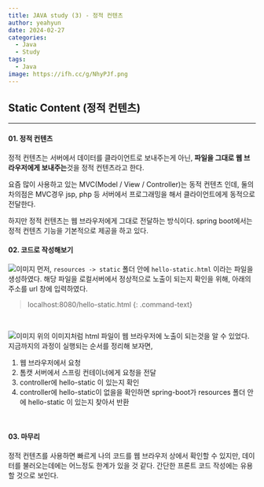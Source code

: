 ```yaml
---
title: JAVA study (3) - 정적 컨텐츠
author: yeahyun
date: 2024-02-27
categories:
  - Java
  - Study
tags:
  - Java
image: https://ifh.cc/g/NhyPJf.png
---
```

## Static Content (정적 컨텐츠)
---
#### 01. 정적 컨텐츠

정적 컨텐츠는 서버에서 데이터를 클라이언트로 보내주는게 아닌, **파일을 그대로 웹 브라우저에게 보내주는**것을 정적 컨텐츠라고 한다.

요즘 많이 사용하고 있는 MVC(Model / View / Controller)는 동적 컨텐츠 인데, 둘의 차의점은
MVC경우 jsp, php 등 서버에서 프로그래밍을 해서 클라이언트에게 동적으로 전달한다.

하지만 정적 컨텐츠는 웹 브라우저에게 그대로 전달하는 방식이다.
spring boot에서는 정적 컨텐츠 기능을 기본적으로 제공을 하고 있다.


#### 02. 코드로 작성해보기
![이미지](https://ifh.cc/g/n9Cvv9.png)
먼저, `resources -> static` 폴더 안에 `hello-static.html` 이라는 파일을 생성하였다.
해당 파일을 로컬서버에서 정상적으로 노출이 되는지 확인을 위해, 아래의 주소를 url 창에 입력하였다.

>localhost:8080/hello-static.html
{: .command-text}

<br>

![이미지](https://ifh.cc/g/CpP7sk.png)
위의 이미지처럼 html 파일이 웹 브라우저에 노출이 되는것을 알 수 있었다. 지금까지의 과정이 실행되는 순서를 정리해 보자면,

1) 웹 브라우저에서 요청
2) 톰캣 서버에서 스프링 컨테이너에게 요청을 전달
3) controller에 hello-static 이 있는지 확인
4) controller에 hello-static이 없을을 확인하면 spring-boot가 resources 폴더 안에 hello-static 이 있는지 찾아서 반환

<br>

#### 03. 마무리

정적 컨텐츠를 사용하면 빠르게 나의 코드를 웹 브라우저 상에서 확인할 수 있지만, 데이터를 불러오는데에는 어느정도 한계가 있을 것 같다. 간단한 프론트 코드 작성에는 유용할 것으로 보인다.
<br>
